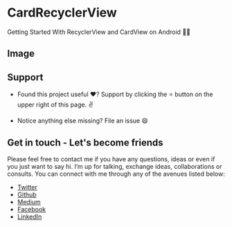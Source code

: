 # CardRecyclerView

Getting Started With RecyclerView and CardView on Android 🚀🚀

Image
---------

Support
---------

- Found this project useful ❤️? Support by clicking the ⭐️ button on the upper right of this page. ✌️

- Notice anything else missing? File an issue 😄

Get in touch - Let's become friends
-----------------------------------

Please feel free to contact me if you have any questions, ideas or even if you just want to say hi. I’m up for talking, exchange ideas, collaborations or consults. You can connect with me through any of the avenues listed below:
- [Twitter](https://twitter.com/Ngesa254)
- [Github](https://github.com/ngesa254)
- [Medium](https://medium.com/@ngesa254)
- [Facebook](https://web.facebook.com/marvinngesa)
- [LinkedIn](https://www.linkedin.com/in/engngesamarvin) 

